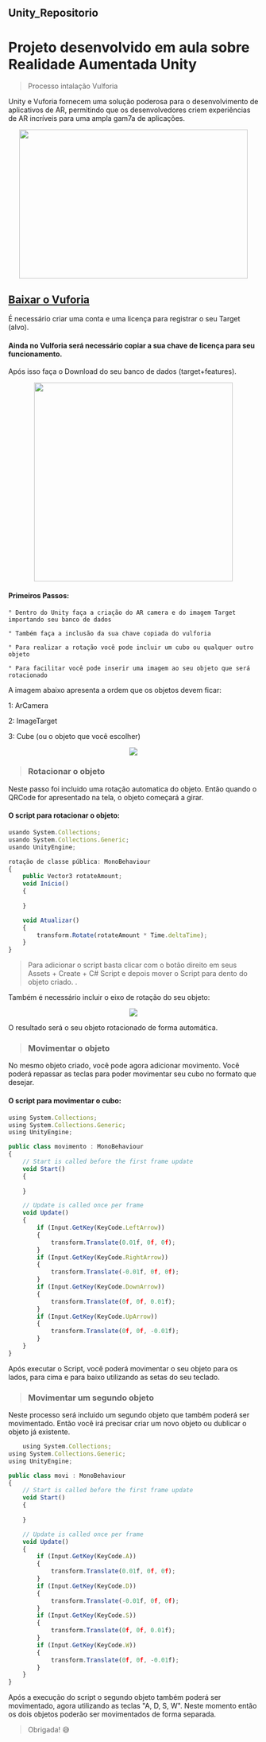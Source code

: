 ## Unity_Repositorio


<h1>Projeto desenvolvido em aula sobre Realidade Aumentada Unity</h1>

 >Processo intalação Vulforia

Unity e Vuforia fornecem uma solução poderosa para o desenvolvimento de aplicativos de AR, permitindo que os desenvolvedores criem experiências de AR incríveis para uma ampla gam7a de aplicações.

<p align="center">
<img src="img/vuforia-unity.png" width="460" height="300">
</p>

[Baixar o Vuforia](https://developer.vuforia.com/user/login?url=/downloads/sdk%3F_%3D1678117884)
----------------------

É necessário criar uma conta e uma licença para registrar o seu Target (alvo). 
#### Ainda no Vulforia será necessário copiar a sua chave de licença para seu funcionamento.

Após isso faça o Download do seu banco de dados (target+features).  

<p align="center">
<img src="img/targetmod.png" width="400" height="400">
</p>

#### Primeiros Passos:


    ° Dentro do Unity faça a criação do AR camera e do imagem Target importando seu banco de dados

    ° Também faça a inclusão da sua chave copiada do vulforia

    ° Para realizar a rotação você pode incluir um cubo ou qualquer outro objeto 

    ° Para facilitar você pode inserir uma imagem ao seu objeto que será rotacionado


A imagem abaixo apresenta a ordem que os objetos devem ficar: 

1: ArCamera

2: ImageTarget

3: Cube (ou o objeto que você escolher)

<p align="center">
<img src="img/semTitulo.png">
</p>

> ### Rotacionar o objeto
 
 Neste passo foi incluido uma rotação automatica do objeto. Então quando o QRCode for apresentado na tela, o objeto começará a girar.

#### O script para rotacionar o objeto:
```javascript
usando System.Collections;
usando System.Collections.Generic;
usando UnityEngine;

rotação de classe pública: MonoBehaviour
{
    public Vector3 rotateAmount;
    void Início()
    {
        
    }

    void Atualizar()
    {
        transform.Rotate(rotateAmount * Time.deltaTime);
    }
}
```
> Para adicionar o script basta clicar com o botão direito em seus Assets + Create + C# Script e depois mover o Script para dento do objeto criado.
. 

 Também é necessário incluir o eixo de rotação do seu objeto:

 <p align="center">
<img src="img/configuracaoEixoRotacao.png">
</p>

O resultado será o seu objeto rotacionado de forma automática. 

> ### Movimentar o objeto

No mesmo objeto criado, você pode agora adicionar movimento. Você poderá repassar as teclas para poder movimentar seu cubo no formato que desejar.

#### O script para movimentar o cubo:

```javascript
using System.Collections;
using System.Collections.Generic;
using UnityEngine;

public class movimento : MonoBehaviour
{
    // Start is called before the first frame update
    void Start()
    {
        
    }

    // Update is called once per frame
    void Update()
    {
        if (Input.GetKey(KeyCode.LeftArrow))
        {
            transform.Translate(0.01f, 0f, 0f);
        }
        if (Input.GetKey(KeyCode.RightArrow))
        {
            transform.Translate(-0.01f, 0f, 0f);
        }
        if (Input.GetKey(KeyCode.DownArrow))
        {
            transform.Translate(0f, 0f, 0.01f);
        }
        if (Input.GetKey(KeyCode.UpArrow))
        {
            transform.Translate(0f, 0f, -0.01f);
        }
    }
}
```

Após executar o Script, você poderá movimentar o seu objeto para os lados, para cima e para baixo utilizando as setas do seu teclado.


> ### Movimentar um segundo objeto

Neste processo será incluido um segundo objeto que também poderá ser movimentado. Então você irá precisar criar um novo objeto ou dublicar o objeto já existente.

```javascript
    using System.Collections;
using System.Collections.Generic;
using UnityEngine;

public class movi : MonoBehaviour
{
    // Start is called before the first frame update
    void Start()
    {
        
    }

    // Update is called once per frame
    void Update()
    {
        if (Input.GetKey(KeyCode.A))
        {
            transform.Translate(0.01f, 0f, 0f);
        }
        if (Input.GetKey(KeyCode.D))
        {
            transform.Translate(-0.01f, 0f, 0f);
        }
        if (Input.GetKey(KeyCode.S))
        {
            transform.Translate(0f, 0f, 0.01f);
        }
        if (Input.GetKey(KeyCode.W))
        {
            transform.Translate(0f, 0f, -0.01f);
        }
    }
}
```

 Após a execução do script o segundo objeto também poderá ser movimentado, agora utilizando as teclas "A, D, S, W". Neste momento então os dois objetos poderão ser movimentados de forma separada.

>Obrigada! &#128517;

